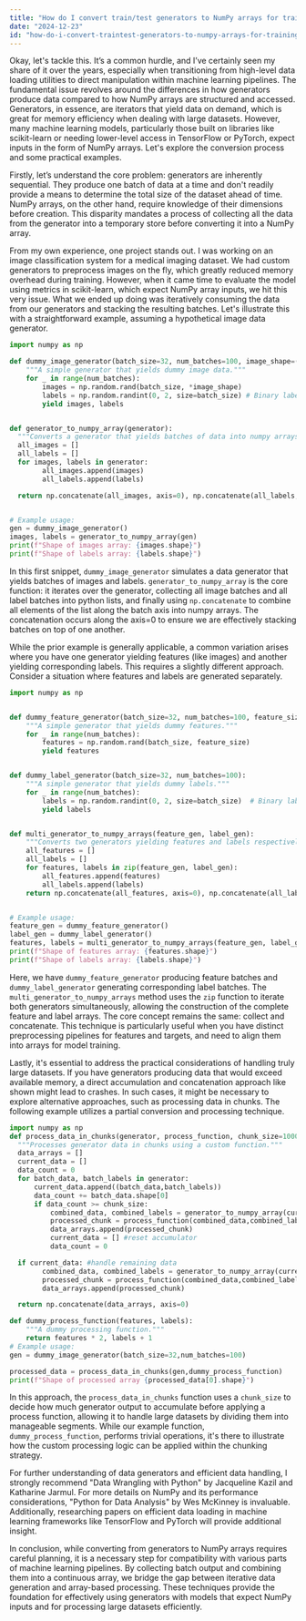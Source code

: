 ```yaml
---
title: "How do I convert train/test generators to NumPy arrays for training and testing?"
date: "2024-12-23"
id: "how-do-i-convert-traintest-generators-to-numpy-arrays-for-training-and-testing"
---
```


Okay, let's tackle this. It’s a common hurdle, and I’ve certainly seen my share of it over the years, especially when transitioning from high-level data loading utilities to direct manipulation within machine learning pipelines. The fundamental issue revolves around the differences in how generators produce data compared to how NumPy arrays are structured and accessed. Generators, in essence, are iterators that yield data on demand, which is great for memory efficiency when dealing with large datasets. However, many machine learning models, particularly those built on libraries like scikit-learn or needing lower-level access in TensorFlow or PyTorch, expect inputs in the form of NumPy arrays. Let's explore the conversion process and some practical examples.

Firstly, let’s understand the core problem: generators are inherently sequential. They produce one batch of data at a time and don't readily provide a means to determine the total size of the dataset ahead of time. NumPy arrays, on the other hand, require knowledge of their dimensions before creation. This disparity mandates a process of collecting all the data from the generator into a temporary store before converting it into a NumPy array.

From my own experience, one project stands out. I was working on an image classification system for a medical imaging dataset. We had custom generators to preprocess images on the fly, which greatly reduced memory overhead during training. However, when it came time to evaluate the model using metrics in scikit-learn, which expect NumPy array inputs, we hit this very issue. What we ended up doing was iteratively consuming the data from our generators and stacking the resulting batches. Let's illustrate this with a straightforward example, assuming a hypothetical image data generator.

```python
import numpy as np

def dummy_image_generator(batch_size=32, num_batches=100, image_shape=(64, 64, 3)):
    """A simple generator that yields dummy image data."""
    for _ in range(num_batches):
        images = np.random.rand(batch_size, *image_shape)
        labels = np.random.randint(0, 2, size=batch_size) # Binary labels
        yield images, labels


def generator_to_numpy_array(generator):
  """Converts a generator that yields batches of data into numpy arrays."""
  all_images = []
  all_labels = []
  for images, labels in generator:
        all_images.append(images)
        all_labels.append(labels)

  return np.concatenate(all_images, axis=0), np.concatenate(all_labels, axis=0)


# Example usage:
gen = dummy_image_generator()
images, labels = generator_to_numpy_array(gen)
print(f"Shape of images array: {images.shape}")
print(f"Shape of labels array: {labels.shape}")

```
In this first snippet, `dummy_image_generator` simulates a data generator that yields batches of images and labels. `generator_to_numpy_array` is the core function: it iterates over the generator, collecting all image batches and all label batches into python lists, and finally using `np.concatenate` to combine all elements of the list along the batch axis into numpy arrays. The concatenation occurs along the axis=0 to ensure we are effectively stacking batches on top of one another.

While the prior example is generally applicable, a common variation arises where you have one generator yielding features (like images) and another yielding corresponding labels. This requires a slightly different approach. Consider a situation where features and labels are generated separately.

```python
import numpy as np


def dummy_feature_generator(batch_size=32, num_batches=100, feature_size=100):
    """A simple generator that yields dummy features."""
    for _ in range(num_batches):
        features = np.random.rand(batch_size, feature_size)
        yield features


def dummy_label_generator(batch_size=32, num_batches=100):
    """A simple generator that yields dummy labels."""
    for _ in range(num_batches):
        labels = np.random.randint(0, 2, size=batch_size)  # Binary labels
        yield labels


def multi_generator_to_numpy_arrays(feature_gen, label_gen):
    """Converts two generators yielding features and labels respectively to NumPy arrays."""
    all_features = []
    all_labels = []
    for features, labels in zip(feature_gen, label_gen):
        all_features.append(features)
        all_labels.append(labels)
    return np.concatenate(all_features, axis=0), np.concatenate(all_labels, axis=0)


# Example usage:
feature_gen = dummy_feature_generator()
label_gen = dummy_label_generator()
features, labels = multi_generator_to_numpy_arrays(feature_gen, label_gen)
print(f"Shape of features array: {features.shape}")
print(f"Shape of labels array: {labels.shape}")
```
Here, we have `dummy_feature_generator` producing feature batches and `dummy_label_generator` generating corresponding label batches. The `multi_generator_to_numpy_arrays` method uses the `zip` function to iterate both generators simultaneously, allowing the construction of the complete feature and label arrays. The core concept remains the same: collect and concatenate. This technique is particularly useful when you have distinct preprocessing pipelines for features and targets, and need to align them into arrays for model training.

Lastly, it's essential to address the practical considerations of handling truly large datasets. If you have generators producing data that would exceed available memory, a direct accumulation and concatenation approach like shown might lead to crashes. In such cases, it might be necessary to explore alternative approaches, such as processing data in chunks. The following example utilizes a partial conversion and processing technique.

```python
import numpy as np
def process_data_in_chunks(generator, process_function, chunk_size=1000):
  """Processes generator data in chunks using a custom function."""
  data_arrays = []
  current_data = []
  data_count = 0
  for batch_data, batch_labels in generator:
      current_data.append((batch_data,batch_labels))
      data_count += batch_data.shape[0]
      if data_count >= chunk_size:
          combined_data, combined_labels = generator_to_numpy_array(current_data)
          processed_chunk = process_function(combined_data,combined_labels)
          data_arrays.append(processed_chunk)
          current_data = [] #reset accumulator
          data_count = 0

  if current_data: #handle remaining data
        combined_data, combined_labels = generator_to_numpy_array(current_data)
        processed_chunk = process_function(combined_data,combined_labels)
        data_arrays.append(processed_chunk)

  return np.concatenate(data_arrays, axis=0)

def dummy_process_function(features, labels):
    """A dummy processing function."""
    return features * 2, labels + 1
# Example usage:
gen = dummy_image_generator(batch_size=32,num_batches=100)

processed_data = process_data_in_chunks(gen,dummy_process_function)
print(f"Shape of processed array {processed_data[0].shape}")
```
In this approach, the `process_data_in_chunks` function uses a `chunk_size` to decide how much generator output to accumulate before applying a process function, allowing it to handle large datasets by dividing them into manageable segments. While our example function, `dummy_process_function`, performs trivial operations, it's there to illustrate how the custom processing logic can be applied within the chunking strategy.

For further understanding of data generators and efficient data handling, I strongly recommend "Data Wrangling with Python" by Jacqueline Kazil and Katharine Jarmul. For more details on NumPy and its performance considerations, "Python for Data Analysis" by Wes McKinney is invaluable. Additionally, researching papers on efficient data loading in machine learning frameworks like TensorFlow and PyTorch will provide additional insight.

In conclusion, while converting from generators to NumPy arrays requires careful planning, it is a necessary step for compatibility with various parts of machine learning pipelines. By collecting batch output and combining them into a continuous array, we bridge the gap between iterative data generation and array-based processing. These techniques provide the foundation for effectively using generators with models that expect NumPy inputs and for processing large datasets efficiently.

